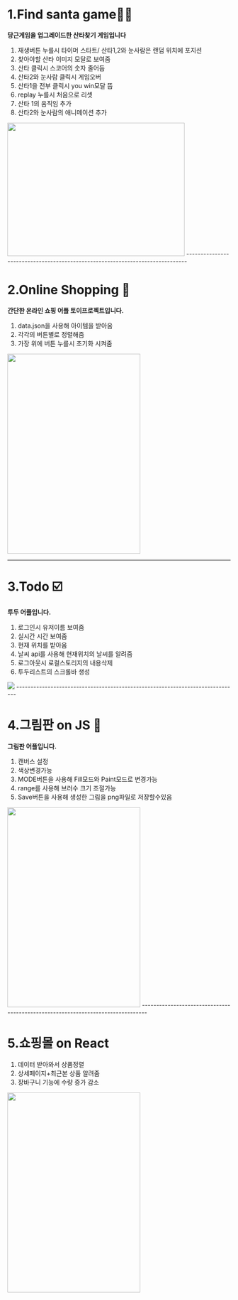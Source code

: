 #  1.Find santa game🎅🏻
**당근게임을 업그레이드한 산타찾기 게임입니다**
1. 재생버튼 누를시 타이머 스타트/ 산타1,2와 눈사람은 랜덤 위치에 포지션
2. 찾아야할 산타 이미지 모달로 보여줌
3. 산타 클릭시 스코어의 숫자 줄어듬
4. 산타2와 눈사람 클릭시 게임오버
5. 산타1을 전부 클릭시 you win모달 뜸
6. replay 누를시 처음으로 리셋
7. 산타 1의 움직임 추가
8. 산타2와 눈사람의 애니메이션 추가

<img src="https://user-images.githubusercontent.com/94913420/147404334-2f0dc847-8e0f-4c81-8acb-b5443005a022.gif" width="400" height="300">
------------------------------------------------------------------------------

#  2.Online Shopping 🛒
**간단한 온라인 쇼핑 어플 토이프로젝트입니다.**
1. data.json을 사용해 아이템을 받아옴
2. 각각의 버튼별로 정렬해줌
3. 가장 위에 버튼 누를시 초기화 시켜줌
<img src="https://user-images.githubusercontent.com/94913420/147732005-21c41ec4-063b-46b6-8ba4-2eb24fb2e069.gif" width="300" height="450">

------------------------------------------------------------------------------

#  3.Todo ☑️
**투두 어플입니다.**
1. 로그인시 유저이름 보여줌
2. 실시간 시간 보여줌
3. 현재 위치를 받아옴 
4. 날씨 api를 사용해 현재위치의 날씨를 알려줌
5. 로그아웃시 로컬스토리지의 내용삭제
6. 투두리스트의 스크롤바 생성
<img src="https://user-images.githubusercontent.com/94913420/147733169-7b566a29-8ede-4abc-b736-377d4311fb24.gif">
------------------------------------------------------------------------------

# 4.그림판 on JS 🎨
**그림판 어플입니다.**
1. 캔버스 설정 
2. 색상변경가능
3. MODE버튼을 사용해 Fill모드와 Paint모드로 변경가능 
4. range를 사용해 브러수 크기 조절가능
5. Save버튼을 사용해 생성한 그림을 png파일로 저장할수있음
<img src="https://user-images.githubusercontent.com/94913420/148005039-4d7473f9-1935-4074-b53a-d0cf6fe4a5a9.gif" width="300" height="450">
--------------------------------------------------------------------------------

# 5.쇼핑몰 on React
1. 데이터 받아와서 상품정렬
2. 상세페이지+최근본 상품 알려줌
3. 장바구니 기능에 수량 증가 감소

<img src="https://user-images.githubusercontent.com/94913420/148353016-62746b64-56dc-4edf-bd3f-7ee08466e14f.gif" width="300" height="450">
